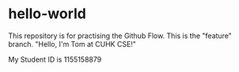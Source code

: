 # hello-world
This repository is for practising the Github Flow.
This is the "feature" branch.
"Hello, I'm Tom at CUHK CSE!"

My Student ID is 1155158879
